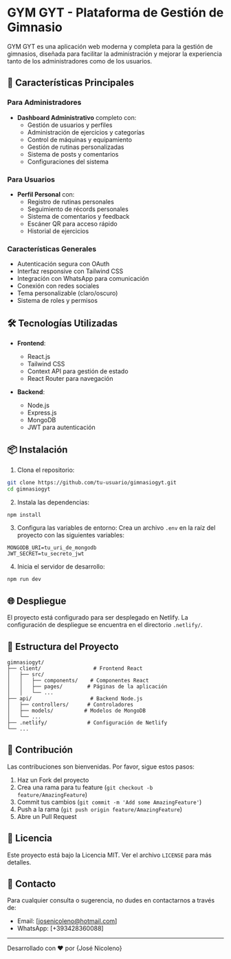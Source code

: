 # GYM GYT - Plataforma de Gestión de Gimnasio

GYM GYT es una aplicación web moderna y completa para la gestión de gimnasios, diseñada para facilitar la administración y mejorar la experiencia tanto de los administradores como de los usuarios.

## 🚀 Características Principales

### Para Administradores
- **Dashboard Administrativo** completo con:
  - Gestión de usuarios y perfiles
  - Administración de ejercicios y categorías
  - Control de máquinas y equipamiento
  - Gestión de rutinas personalizadas
  - Sistema de posts y comentarios
  - Configuraciones del sistema

### Para Usuarios
- **Perfil Personal** con:
  - Registro de rutinas personales
  - Seguimiento de récords personales
  - Sistema de comentarios y feedback
  - Escáner QR para acceso rápido
  - Historial de ejercicios

### Características Generales
- Autenticación segura con OAuth
- Interfaz responsive con Tailwind CSS
- Integración con WhatsApp para comunicación
- Conexión con redes sociales
- Tema personalizable (claro/oscuro)
- Sistema de roles y permisos

## 🛠️ Tecnologías Utilizadas

- **Frontend**:
  - React.js
  - Tailwind CSS
  - Context API para gestión de estado
  - React Router para navegación

- **Backend**:
  - Node.js
  - Express.js
  - MongoDB
  - JWT para autenticación

## 📦 Instalación

1. Clona el repositorio:
```bash
git clone https://github.com/tu-usuario/gimnasiogyt.git
cd gimnasiogyt
```

2. Instala las dependencias:
```bash
npm install
```

3. Configura las variables de entorno:
Crea un archivo `.env` en la raíz del proyecto con las siguientes variables:
```env
MONGODB_URI=tu_uri_de_mongodb
JWT_SECRET=tu_secreto_jwt
```

4. Inicia el servidor de desarrollo:
```bash
npm run dev
```

## 🌐 Despliegue

El proyecto está configurado para ser desplegado en Netlify. La configuración de despliegue se encuentra en el directorio `.netlify/`.

## 📝 Estructura del Proyecto

```
gimnasiogyt/
├── client/                 # Frontend React
│   ├── src/
│   │   ├── components/    # Componentes React
│   │   ├── pages/        # Páginas de la aplicación
│   │   └── ...
├── api/                   # Backend Node.js
│   ├── controllers/      # Controladores
│   ├── models/          # Modelos de MongoDB
│   └── ...
├── .netlify/             # Configuración de Netlify
└── ...
```

## 🤝 Contribución

Las contribuciones son bienvenidas. Por favor, sigue estos pasos:

1. Haz un Fork del proyecto
2. Crea una rama para tu feature (`git checkout -b feature/AmazingFeature`)
3. Commit tus cambios (`git commit -m 'Add some AmazingFeature'`)
4. Push a la rama (`git push origin feature/AmazingFeature`)
5. Abre un Pull Request

## 📄 Licencia

Este proyecto está bajo la Licencia MIT. Ver el archivo `LICENSE` para más detalles.

## 📧 Contacto

Para cualquier consulta o sugerencia, no dudes en contactarnos a través de:
- Email: [josenicoleno@hotmail.com]
- WhatsApp: [+393428360088]

---

Desarrollado con ❤️ por {José Nicoleno}